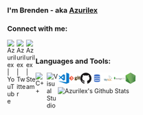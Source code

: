 ### I'm Brenden - aka [Azurilex][website]

### Connect with me:
[<img align="left" alt="Azurilex | YouTube" width="22px" src="https://cdn.jsdelivr.net/npm/simple-icons@v3/icons/youtube.svg" />][youtube]
[<img align="left" alt="Azurilex | Twitter" width="22px" src="https://cdn.jsdelivr.net/npm/simple-icons@v3/icons/twitter.svg" />][twitter]
[<img align="left" alt="Azurilex | Steam" width="22px" src="https://cdn.jsdelivr.net/npm/simple-icons@v3/icons/steam.svg" />][steam]

<br />

### Languages and Tools:
<img align="left" alt="C++" width="26px" src="https://cdn.isabelle.gg/cpp.png" />
<img align="left" alt="Visual Studio" width="26px" src="https://cdn.isabelle.gg/vs.png" />
<img align="left" alt="Visual Studio Code" width="26px" src="https://raw.githubusercontent.com/github/explore/80688e429a7d4ef2fca1e82350fe8e3517d3494d/topics/visual-studio-code/visual-studio-code.png" />
<img align="left" alt="Git" width="26px" src="https://raw.githubusercontent.com/github/explore/80688e429a7d4ef2fca1e82350fe8e3517d3494d/topics/git/git.png" />
<img align="left" alt="GitHub" width="26px" src="https://raw.githubusercontent.com/github/explore/78df643247d429f6cc873026c0622819ad797942/topics/github/github.png" />
<img align="left" alt="SQL" width="26px" src="https://raw.githubusercontent.com/github/explore/80688e429a7d4ef2fca1e82350fe8e3517d3494d/topics/sql/sql.png" />
<img align="left" alt="MySQL" width="26px" src="https://raw.githubusercontent.com/github/explore/80688e429a7d4ef2fca1e82350fe8e3517d3494d/topics/mysql/mysql.png" />
<img align="left" alt="MongoDB" width="26px" src="https://raw.githubusercontent.com/github/explore/80688e429a7d4ef2fca1e82350fe8e3517d3494d/topics/mongodb/mongodb.png" />
<img align="left" alt="Node.js" width="26px" src="https://raw.githubusercontent.com/github/explore/80688e429a7d4ef2fca1e82350fe8e3517d3494d/topics/nodejs/nodejs.png" />

<br />
<br />

<img align="left" alt="Azurilex's Github Stats" src="https://github-readme-stats.codestackr.vercel.app/api?username=Azurilex&show_icons=true&hide_border=true" />

[website]: https://isabelle.gg/
[twitter]: https://twitter.com/Azurilex
[youtube]: https://youtube.com/Azurilex
[steam]: https://steamcommunity.com/id/gitcommit/